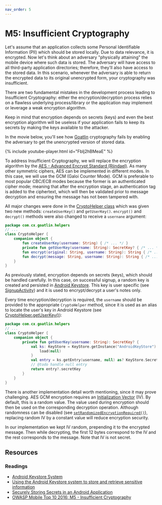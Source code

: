 ```yaml
---
nav_order: 5
---
```


M5: Insufficient Cryptography
=============================

Let's assume that an application collects some Personal Identifiable Information
(PII) which should be stored locally. Due to data relevance, it is encrypted.
Now let's think about an adversary "physically attaining" the mobile device
where such data is stored. The adversary will have access to all third-party
application directories; therefore, they'll also have access to the stored data.
In this scenario, whenever the adversary is able to return the encrypted data to
its original unencrypted form, your cryptography was insufficient.

There are two fundamental mistakes in the development process leading to
Insufficient Cryptography: either the encryption/decryption process relies on a
flawless underlying process/library or the application may implement or leverage
a weak encryption algorithm.

Keep in mind that encryption depends on secrets (keys) and even the best
encryption algorithm will be useless if your application fails to keep its
secrets by making the keys available to the attacker.

In the movie below, you'll see how [Goatlin][0] cryptography fails by enabling
the adversary to get the unencrypted version of stored data.

{% include youtube-player.html id="FbIj2hBMeaE" %}

To address Insufficient Cryptography, we will replace the encryption algorithm
by the [AES - Advanced Encrypt Standard (Rijndael)][1]. As many other symmetric
ciphers, AES can be implemented in different modes. In this case, we will use
the GCM (Galoi Counter Mode).
GCM is preferable to most popular CBC/ECB modes because the former is an
authenticated cipher mode; meaning that after the encryption stage, an
authentication tag is added to the ciphertext, which will then be validated
prior to message decryption and ensuring the message has not been tampered with.

All major changes were done in the [CryptoHelper class][5] which was given two
new methods: `createUserKey()` and `getUserKey()`. `encrypt()` and `decrypt()`
methods were also changed to receive a `usernane` argument:

```kotlin
package com.cx.goatlin.helpers
// ...
class CryptoHelper {
    companion object {
        fun createUserKey(username: String) { /* ... */ }
        private fun getUserKey(username: String): SecretKey? { /* ... */ }
        fun encrypt(original: String, username: String): String { /* ... */ }
        fun decrypt(message: String, username: String): String { /* ... */ }
    }
}
```

As previously stated, encryption depends on secrets (keys), which should be
handled carefully. In this case, on successful signup, a random key is created
and persisted in [Android Keystore][2]. This key is user specific (see
[SignupActivity][6]) and it is used to encrypt/decrypt a user's notes only.

Every time encryption/decryption is required, the `username` should be provided
to the appropriate `CryptoHelper` method, since it is used as an alias to
locate the user's key in Android Keystore (see [CryptoHelper.getUserKey()][7]):

```kotlin
package com.cx.goatlin.helpers
// ...
class CryptoHelper {
    companion object {
        private fun getUserKey(username: String): SecretKey? {
            val ks: KeyStore = KeyStore.getInstance("AndroidKeyStore").apply {
                load(null)
            }
            val entry = ks.getEntry(username, null) as? KeyStore.SecretKeyEntry
            // @todo handle null entry
            return entry?.secretKey
        }
    }
}
```

There is another implementation detail worth mentioning, since it may prove
challenging. AES GCM encryption requires an [Initialization Vector][8] (IV). By
default, this is a random value. The value used during encryption should then be
used on the corresponding decryption operation. Although randomness can be
disabled (see [`setRandomizedEncryptionRequired()`][9]), replacing random IV by
a constant value will reduce encryption security.

In our implementation we kept IV random, prepending it to the encrypted message.
Then while decrypting, the first 12 bytes correspond to the IV and the rest
corresponds to the message. Note that IV is not secret.

## Resources

### Readings

* [Android Keystore System][2]
* [Using the Android Keystore system to store and retrieve sensitive information][3]
* [Securely Storing Secrets in an Android Application][4]
* [OWASP Mobile Top 10 2016: M5 - Insufficient Cryptography][10]

[0]: https://github.com/Checkmarx/Goatlin
[1]: https://en.wikipedia.org/wiki/Advanced_Encryption_Standard
[2]: https://developer.android.com/training/articles/keystore
[3]: https://medium.com/@josiassena/using-the-android-keystore-system-to-store-sensitive-information-3a56175a454b
[4]: https://medium.com/@ericfu/securely-storing-secrets-in-an-android-application-501f030ae5a3
[5]: https://github.com/Checkmarx/Goatlin/blob/feature/m5-insufficient-cryptography/packages/clients/android/app/src/main/java/com/cx/goatlin/helpers/CryptoHelper.kt
[6]: https://github.com/Checkmarx/Goatlin/blob/feature/m5-insufficient-cryptography/packages/clients/android/app/src/main/java/com/cx/goatlin/SignupActivity.kt#L63
[7]: https://github.com/Checkmarx/Goatlin/blob/feature/m5-insufficient-cryptography/packages/clients/android/app/src/main/java/com/cx/goatlin/helpers/CryptoHelper.kt#L35
[8]: https://en.wikipedia.org/wiki/Initialization_vector
[9]: https://developer.android.com/reference/android/security/keystore/KeyGenParameterSpec.Builder.html#setRandomizedEncryptionRequired(boolean)
[10]: https://www.owasp.org/index.php/Mobile_Top_10_2016-M5-Insufficient_Cryptography
